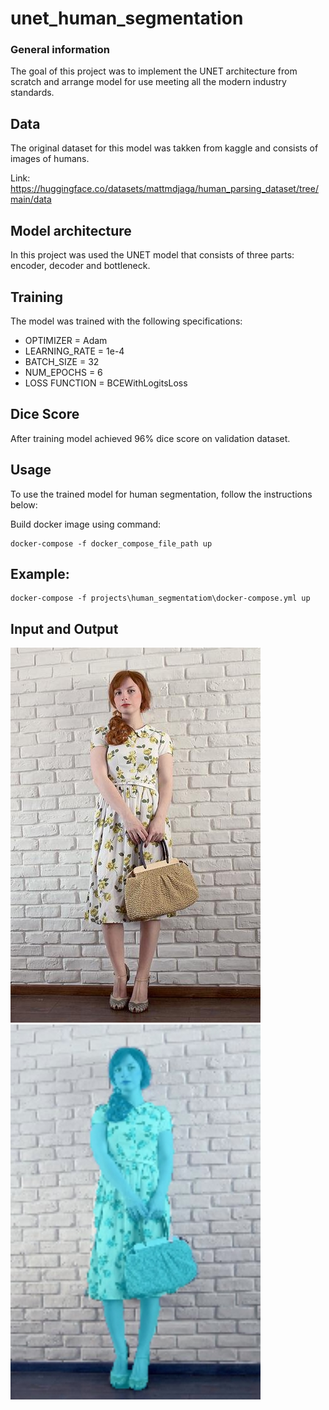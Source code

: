 # unet_human_segmentation
### General information
The goal of this project was to implement the UNET architecture from scratch and arrange model for use meeting all the modern industry standards.
## Data
The original dataset for this model was takken from kaggle and consists of images of humans. 

Link: https://huggingface.co/datasets/mattmdjaga/human_parsing_dataset/tree/main/data

## Model architecture

In this project was used the UNET model that consists of three parts: encoder, decoder and bottleneck.

## Training

The model was trained with the following specifications:

* OPTIMIZER = Adam
* LEARNING_RATE = 1e-4
* BATCH_SIZE = 32
* NUM_EPOCHS = 6
* LOSS FUNCTION = BCEWithLogitsLoss

## Dice Score
After training model achieved 96% dice score on validation dataset.

## Usage

To use the trained model for human segmentation, follow the instructions below:

Build docker image using command:

```
docker-compose -f docker_compose_file_path up
```
## Example:
```
docker-compose -f projects\human_segmentatiom\docker-compose.yml up
```
## Input and Output
![image](https://github.com/C1l1r/unet_human_segmentation/blob/master/input%20image.png?raw=true)
![image](https://github.com/C1l1r/unet_human_segmentation/blob/master/output%20example.jpg?raw=true)


